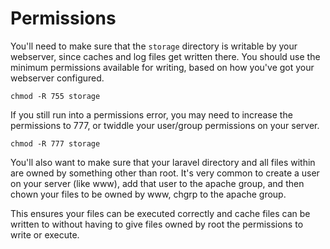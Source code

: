 # Permissions

You'll need to make sure that the `storage` directory is writable by your webserver, since caches and log files get written there. You should use the minimum permissions available for writing, based on how you've got your webserver configured.

```text
chmod -R 755 storage
```

If you still run into a permissions error, you may need to increase the permissions to 777, or twiddle your user/group permissions on your server.

```text
chmod -R 777 storage
```

You'll also want to make sure that your laravel directory and all files within are owned by something other than root. It's very common to create a user on your server \(like www\), add that user to the apache group, and then chown your files to be owned by www, chgrp to the apache group.

This ensures your files can be executed correctly and cache files can be written to without having to give files owned by root the permissions to write or execute.

